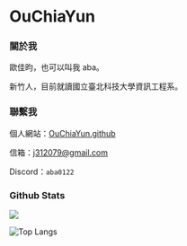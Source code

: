 # OuChiaYun

### 關於我

歐佳昀，也可以叫我 aba。

新竹人，目前就讀國立臺北科技大學資訊工程系。

### 聯繫我

個人網站：[OuChiaYun.github](https://github.com/OuChiaYun)

信箱：[j312079@gmail.com](sigtunatw@gmail.com)

Discord：`aba0122`

### Github Stats

![](https://github-readme-stats.vercel.app/api?username=OuChiaYun&include_all_commits=true&rank_icon=github&show_icons=true)

![Top Langs](https://github-readme-stats.vercel.app/api/top-langs/?username=OuChiaYun&layout=compact&langs_count=6&hide=Batchfile)

<!-- tools:
https://github.com/anuraghazra/github-readme-stats?tab=readme-ov-file#showing-icons -->
